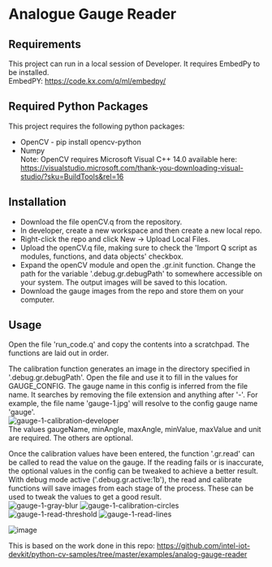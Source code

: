 # Analogue Gauge Reader
## Requirements
This project can run in a local session of Developer. It requires EmbedPy to be installed.<br/>
EmbedPY: https://code.kx.com/q/ml/embedpy/
## Required Python Packages
This project requires the following python packages:
- OpenCV - pip install opencv-python
- Numpy<br/>
Note: OpenCV requires Microsoft Visual C++ 14.0 available here: https://visualstudio.microsoft.com/thank-you-downloading-visual-studio/?sku=BuildTools&rel=16
## Installation
- Download the file openCV.q from the repository. 
- In developer, create a new workspace and then create a new local repo.
- Right-click the repo and click New -> Upload Local Files. 
- Upload the openCV.q file, making sure to check the 'Import Q script as modules, functions, and data objects' checkbox.
- Expand the openCV module and open the .gr.init function. Change the path for the variable '.debug.gr.debugPath' to somewhere accessible on your system. The output images will be saved to this location.
- Download the gauge images from the repo and store them on your computer.
## Usage
Open the file 'run_code.q' and copy the contents into a scratchpad. The functions are laid out in order. 

The calibration function generates an image in the directory specified in '.debug.gr.debugPath'. Open the file and use it to fill in the values for GAUGE_CONFIG. The gauge name in this config is inferred from the file name. It searches by removing the file extension and anything after '-'. For example, the file name 'gauge-1.jpg' will resolve to the config gauge name 'gauge'.<br/>
![gauge-1-calibration-developer](https://user-images.githubusercontent.com/90591113/140465878-e4465699-89dd-41c4-a71a-f8bfc15dcb1c.jpg)<br/>
The values gaugeName, minAngle, maxAngle, minValue, maxValue and unit are required. The others are optional.

Once the calibration values have been entered, the function '.gr.read' can be called to read the value on the gauge. If the reading fails or is inaccurate, the optional values in the config can be tweaked to achieve a better result. With debug mode active ('.debug.gr.active:1b'), the read and calibrate functions will save images from each stage of the process. These can be used to tweak the values to get a good result.<br/>
![gauge-1-gray-blur](https://user-images.githubusercontent.com/90591113/140466280-66e82dc3-c8f5-4936-a3c4-345745b63abf.jpg)
![gauge-1-calibration-circles](https://user-images.githubusercontent.com/90591113/140466310-ede1363c-aeeb-48ef-ba3b-577bb2f92ef6.jpg)
![gauge-1-read-threshold](https://user-images.githubusercontent.com/90591113/140466906-f42dc7b9-0ca1-4abd-a7de-40e874609326.jpg)
![gauge-1-read-lines](https://user-images.githubusercontent.com/90591113/140466926-f7b85010-1560-49b7-9180-e5062edd0038.jpg)<br/>

![image](https://user-images.githubusercontent.com/90591113/140466867-5d00d7d1-89a8-4e32-93db-413505fb5bb8.png)


This is based on the work done in this repo: https://github.com/intel-iot-devkit/python-cv-samples/tree/master/examples/analog-gauge-reader
